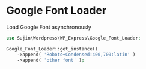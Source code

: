 # Google Font Loader
Load Google Font asynchronously

```php
use Sujin\Wordpress\WP_Express\Google_Font_Loader;

Google_Font_Loader::get_instance()
    ->append( 'Roboto+Condensed:400,700:latin' )
    ->append( 'other font' );
```
